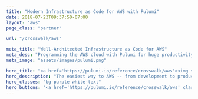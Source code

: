 ```yaml
---
title: "Modern Infrastructure as Code for AWS with Pulumi"
date: 2018-07-23T09:37:50-07:00
layout: "aws"
page_class: "partner"

url: "/crosswalk/aws"

meta_title: "Well-Architected Infrastructure as Code for AWS"
meta_desc: "Programming the AWS cloud with Pulumi for huge productivity gains, and a unified programming model for Devs and DevOps."
meta_image: "assets/images/pulumi.png"

hero_title: "<a href='https://pulumi.io/reference/crosswalk/aws'><img src='/assets/images/product/PulumiCrosswalkWhite.png' class='pul-crosswalk-aws-image'></a><br><br>Well-Architected Infrastructure as Code for AWS"
hero_description: "The easiest way to AWS -- from development to production.<br><b><a href='https://blog.pulumi.com/introducing-pulumi-crosswalk-for-aws-the-easiest-way-to-aws'>Read the blog.</a></b>"
hero_classes: "bg-purple white-text"
hero_buttons: "<a href='https://pulumi.io/reference/crosswalk/aws' class='button orange'>Learn About Crosswalk</a>"
---
```

